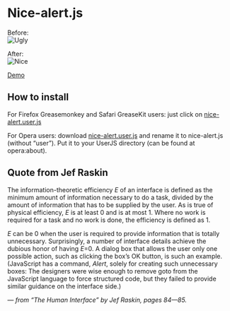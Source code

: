 Nice-alert.js
===============================

Before:    
![Ugly](/NV/nice-alert.js/raw/master/ugly.png)

After:    
![Nice](/NV/nice-alert.js/raw/master/nice.png)

[Demo](http://nv.github.com/nice-alert.js/)

How to install
--------------

For Firefox Greasemonkey and Safari GreaseKit users: just click on [nice-alert.user.js](/NV/nice-alert.js/raw/master/nice_alert.user.js) 

For Opera users: download [nice-alert.user.js](/NV/nice-alert.js/raw/master/nice_alert.user.js) and rename it to nice-alert.js (without “user”). Put it to your UserJS directory (can be found at opera:about).


Quote from Jef Raskin
---------------------
The information-theoretic efficiency *E* of an interface is defined as the minimum amount of information necessary to do a task, divided by the amount of information that has to be supplied by the user. As is true of physical efficiency, *E* is at least 0 and is at most 1. Where no work is required for a task and no work is done, the efficiency is defined as 1.

*E* can be 0 when the user is required to provide information that is totally unnecessary. Surprisingly, a number of interface details achieve the dubious honor of having *E*=0. A dialog box that allows the user only one possible action, such as clicking the box’s OK button, is such an example. (JavaScript has a command, *Alert*, solely for creating such unnecessary boxes: The designers were wise enough to remove goto from the JavaScript language to force structured code, but they failed to provide similar guidance on the interface side.)

*— from “The Human Interface” by Jef Raskin, pages 84—85.*
